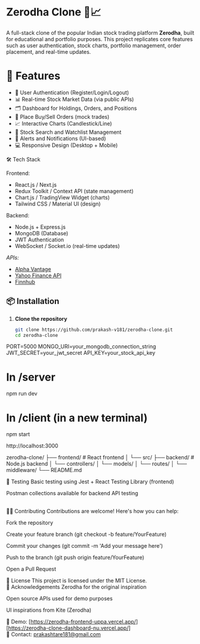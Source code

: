 # Zerodha Clone 🧾📈

A full-stack clone of the popular Indian stock trading platform **Zerodha**, built for educational and portfolio purposes. This project replicates core features such as user authentication, stock charts, portfolio management, order placement, and real-time updates.

# 🚀 Features

- 🔐 User Authentication (Register/Login/Logout)
- 📊 Real-time Stock Market Data (via public APIs)
- 🗂️ Dashboard for Holdings, Orders, and Positions
- 🧾 Place Buy/Sell Orders (mock trades)
- 📈 Interactive Charts (Candlestick/Line)
- 🔎 Stock Search and Watchlist Management
- 🔔 Alerts and Notifications (UI-based)
- 💻 Responsive Design (Desktop + Mobile)

🛠️ Tech Stack

Frontend:
- React.js / Next.js
- Redux Toolkit / Context API (state management)
- Chart.js / TradingView Widget (charts)
- Tailwind CSS / Material UI (design)

Backend:
- Node.js + Express.js
- MongoDB (Database)
- JWT Authentication
- WebSocket / Socket.io (real-time updates)

*APIs:*
- [Alpha Vantage](https://www.alphavantage.co/)
- [Yahoo Finance API](https://www.yahoofinanceapi.com/)
- [Finnhub](https://finnhub.io/)

## 📦 Installation

1. **Clone the repository**
   ```bash
   git clone https://github.com/prakash-v181/zerodha-clone.git
   cd zerodha-clone

PORT=5000
MONGO_URI=your_mongodb_connection_string
JWT_SECRET=your_jwt_secret
API_KEY=your_stock_api_key


# In /server
npm run dev

# In /client (in a new terminal)
npm start

http://localhost:3000
<br/>

zerodha-clone/
├── frontend/        # React frontend
│   └── src/
├── backend/         # Node.js backend
│   └── controllers/
│   └── models/
│   └── routes/
│   └── middleware/
└── README.md

🧪 Testing
Basic testing using Jest + React Testing Library (frontend)

Postman collections available for backend API testing

<br/>
🧑‍💻 Contributing
Contributions are welcome! Here's how you can help:

Fork the repository

Create your feature branch (git checkout -b feature/YourFeature)

Commit your changes (git commit -m 'Add your message here')

Push to the branch (git push origin feature/YourFeature)

Open a Pull Request
<br/>

📃 License
This project is licensed under the MIT License.
<br/>
🙏 Acknowledgements
Zerodha for the original inspiration

Open source APIs used for demo purposes
<br/>

UI inspirations from Kite (Zerodha)

🔗 Demo: [https://zerodha-frontend-uppa.vercel.app/] <br/>
	 [https://zerodha-clone-dashboard-nu.vercel.app/] <br>
📧 Contact: prakashtare181@gmail.com

